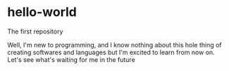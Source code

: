 # hello-world

The first repository

Well, I'm new to programming, and I know nothing about this hole thing of creating softwares and languages but I'm excited to learn from now on.
Let's see what's waiting for me in the future

